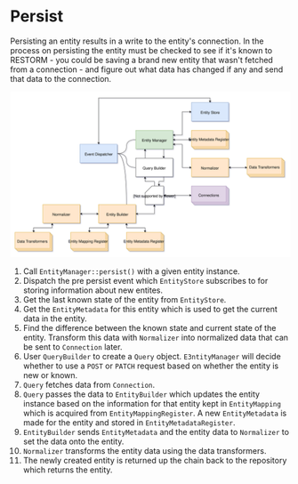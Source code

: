# Persist

Persisting an entity results in a write to the entity's connection. In the process on persisting the entity must be checked to see if it's known to RESTORM - you could be saving a brand new entity that wasn't fetched from a connection - and figure out what data has changed if any and send that data to the connection.

![Diagram showing the internals for finding an entity](../Media/Persist.svg)

1.  Call `EntityManager::persist()` with a given entity instance.
2.  Dispatch the pre persist event which `EntityStore` subscribes to for 
    storing information about new entites.
3.  Get the last known state of the entity from `EntityStore`.
4.  Get the `EntityMetadata` for this entity which is used to get the current 
    data in the entity.
5.  Find the difference between the known state and current state of the 
    entity. Transform this data with `Normalizer` into normalized data that can 
    be sent to `Connection` later.
6.  User `QueryBuilder` to create a `Query` object. `E3ntityManager` will 
    decide whether to use a `POST` or `PATCH` request based on whether the 
    entity is new or known.
7.  `Query` fetches data from `Connection`.
8.  `Query` passes the data to `EntityBuilder` which updates the entity 
    instance based on the information for that entity kept in `EntityMapping` 
    which is acquired from `EntityMappingRegister`. A new `EntityMetadata` is 
    made for the entity and stored in `EntityMetadataRegister`.
9.  `EntityBuilder` sends `EntityMetadata` and the entity data to `Normalizer` 
    to set the data onto the entity.
10. `Normalizer` transforms the entity data using the data transformers.
11. The newly created entity is returned up the chain back to the repository 
    which returns the entity.
